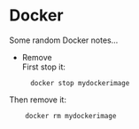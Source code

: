 
# Docker

Some random Docker notes...

* Remove  
First stop it:  

        docker stop mydockerimage
Then remove it:

        docker rm mydockerimage

